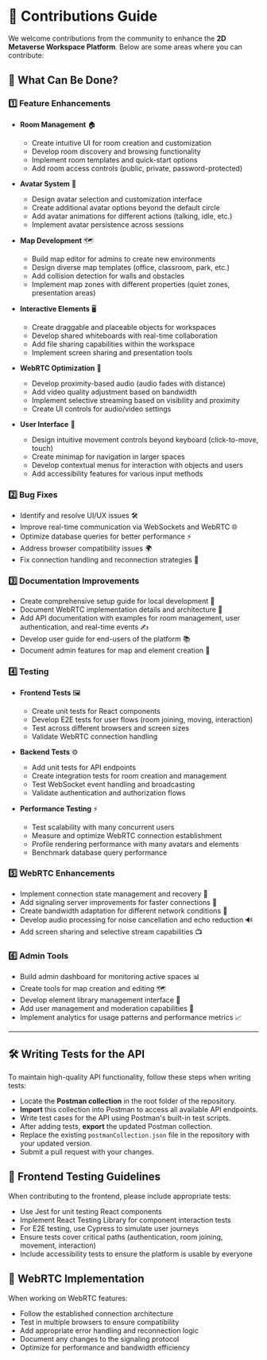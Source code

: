 # 🤝 Contributions Guide

We welcome contributions from the community to enhance the **2D Metaverse Workspace Platform**. Below are some areas where you can contribute:

## 🚀 What Can Be Done?

### 1️⃣ **Feature Enhancements**

- **Room Management** 🏠

  - Create intuitive UI for room creation and customization
  - Develop room discovery and browsing functionality
  - Implement room templates and quick-start options
  - Add room access controls (public, private, password-protected)

- **Avatar System** 👤

  - Design avatar selection and customization interface
  - Create additional avatar options beyond the default circle
  - Add avatar animations for different actions (talking, idle, etc.)
  - Implement avatar persistence across sessions

- **Map Development** 🗺️

  - Build map editor for admins to create new environments
  - Design diverse map templates (office, classroom, park, etc.)
  - Add collision detection for walls and obstacles
  - Implement map zones with different properties (quiet zones, presentation areas)

- **Interactive Elements** 🖥️

  - Create draggable and placeable objects for workspaces
  - Develop shared whiteboards with real-time collaboration
  - Add file sharing capabilities within the workspace
  - Implement screen sharing and presentation tools

- **WebRTC Optimization** 📡

  - Develop proximity-based audio (audio fades with distance)
  - Add video quality adjustment based on bandwidth
  - Implement selective streaming based on visibility and proximity
  - Create UI controls for audio/video settings

- **User Interface** 🎨
  - Design intuitive movement controls beyond keyboard (click-to-move, touch)
  - Create minimap for navigation in larger spaces
  - Develop contextual menus for interaction with objects and users
  - Add accessibility features for various input methods

### 2️⃣ **Bug Fixes**

- Identify and resolve UI/UX issues 🛠️
- Improve real-time communication via WebSockets and WebRTC 🌐
- Optimize database queries for better performance ⚡
- Address browser compatibility issues 🌍
- Fix connection handling and reconnection strategies 🔄

### 3️⃣ **Documentation Improvements**

- Create comprehensive setup guide for local development 📖
- Document WebRTC implementation details and architecture 📱
- Add API documentation with examples for room management, user authentication, and real-time events ✍️
- Develop user guide for end-users of the platform 📚
- Document admin features for map and element creation 👑

### 4️⃣ **Testing**

- **Frontend Tests** 🖼️

  - Create unit tests for React components
  - Develop E2E tests for user flows (room joining, moving, interaction)
  - Test across different browsers and screen sizes
  - Validate WebRTC connection handling

- **Backend Tests** ⚙️

  - Add unit tests for API endpoints
  - Create integration tests for room creation and management
  - Test WebSocket event handling and broadcasting
  - Validate authentication and authorization flows

- **Performance Testing** ⚡
  - Test scalability with many concurrent users
  - Measure and optimize WebRTC connection establishment
  - Profile rendering performance with many avatars and elements
  - Benchmark database query performance

### 5️⃣ **WebRTC Enhancements**

- Implement connection state management and recovery 🔁
- Add signaling server improvements for faster connections 🚀
- Create bandwidth adaptation for different network conditions 📶
- Develop audio processing for noise cancellation and echo reduction 🔊
- Add screen sharing and selective stream capabilities 📺

### 6️⃣ **Admin Tools**

- Build admin dashboard for monitoring active spaces 📊
- Create tools for map creation and editing 🗺️
- Develop element library management interface 🧩
- Add user management and moderation capabilities 👮
- Implement analytics for usage patterns and performance metrics 📈

---

## 🛠 Writing Tests for the API

To maintain high-quality API functionality, follow these steps when writing tests:

- Locate the **Postman collection** in the root folder of the repository.
- **Import** this collection into Postman to access all available API endpoints.
- Write test cases for the API using Postman's built-in test scripts.
- After adding tests, **export** the updated Postman collection.
- Replace the existing `postmanCollection.json` file in the repository with your updated version.
- Submit a pull request with your changes.

## 📱 Frontend Testing Guidelines

When contributing to the frontend, please include appropriate tests:

- Use Jest for unit testing React components
- Implement React Testing Library for component interaction tests
- For E2E testing, use Cypress to simulate user journeys
- Ensure tests cover critical paths (authentication, room joining, movement, interaction)
- Include accessibility tests to ensure the platform is usable by everyone

## 🔄 WebRTC Implementation

When working on WebRTC features:

- Follow the established connection architecture
- Test in multiple browsers to ensure compatibility
- Add appropriate error handling and reconnection logic
- Document any changes to the signaling protocol
- Optimize for performance and bandwidth efficiency
